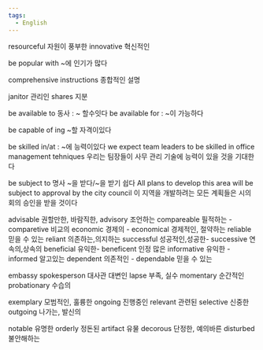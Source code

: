 ```yaml
---
tags:
  - English
---
```

resourceful 자원이 풍부한
innovative 혁신적인

be popular with ~에 인기가 많다

comprehensive instructions 종합적인 설명

janitor 관리인
shares 지분

be available to 동사 :  ~ 할수잇다
be available for : ~이 가능하다

be capable of ing  ~할 자격이있다

be skilled in/at  : ~에 능력이있다
we expect team leaders to be skilled in office management tehniques
우리는 팀장들이 사무 관리 기술에 능력이 있을 것을 기대한다

be subject to 명사 ~을 받다/~을 받기 쉽다
All plans to develop this area will be subject to approval by the city council
이 지역을 개발하려는 모든 계획들은 시의회의 승인을 받을 것이다

advisable 권할만한, 바람직한, advisory 조언하는
compareable 필적하는 - comparetive 비교의
economic 경제의 - economical 경제적인, 절약하는
reliable 믿을 수 있는 reliant 의존하는,의지하는 
successful 성공적인,성공한- successive 연속의,상속의
beneficial 유익한- beneficent 인정 많은
informative 유익한 - informed 알고있는
dependent 의존적인 - dependable 믿을 수 있는

embassy spokesperson 대사관 대변인
lapse 부족, 실수
momentary 순간적인
probationary 수습의

exemplary 모범적인, 훌륭한
ongoing 진행중인
relevant 관련된
selective 신중한
outgoing 나가는, 발신의

notable 유명한
orderly 정돈된
artifact 유물
decorous 단정한, 예의바른
disturbed 불안해하는
